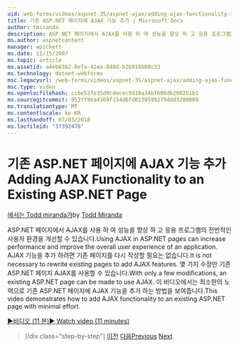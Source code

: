 ```yaml
---
uid: web-forms/videos/aspnet-35/aspnet-ajax/adding-ajax-functionality-to-an-existing-aspnet-page
title: 기존 ASP.NET 페이지에 AJAX 기능 추가 | Microsoft Docs
author: tmiranda
description: ASP.NET 페이지에서 AJAX를 사용 하 여 성능을 향상 하 고 응용 프로그램의 전반적인 사용자 환경을 개선할 수 있습니다. 필요한 경우가 아니라면 기존 페이지를 다시 작성 하는 중...
ms.author: aspnetcontent
manager: wpickett
ms.date: 11/15/2007
ms.topic: article
ms.assetid: a4eb03b2-8efa-42ea-848d-b26918b80c33
ms.technology: dotnet-webforms
msc.legacyurl: /web-forms/videos/aspnet-35/aspnet-ajax/adding-ajax-functionality-to-an-existing-aspnet-page
msc.type: video
ms.openlocfilehash: ccbe52fe35d9cdecec9d18a34bfb06db2082b1b1
ms.sourcegitcommit: 953ff9ea4369f154d6fd0239599279ddd3280009
ms.translationtype: MT
ms.contentlocale: ko-KR
ms.lasthandoff: 07/03/2018
ms.locfileid: "37392470"
---
```

<a name="adding-ajax-functionality-to-an-existing-aspnet-page"></a><span data-ttu-id="1b05e-104">기존 ASP.NET 페이지에 AJAX 기능 추가</span><span class="sxs-lookup"><span data-stu-id="1b05e-104">Adding AJAX Functionality to an Existing ASP.NET Page</span></span>
====================
<span data-ttu-id="1b05e-105">[에서는 Todd miranda가](https://github.com/tmiranda)</span><span class="sxs-lookup"><span data-stu-id="1b05e-105">by [Todd Miranda](https://github.com/tmiranda)</span></span>

<span data-ttu-id="1b05e-106">ASP.NET 페이지에서 AJAX를 사용 하 여 성능을 향상 하 고 응용 프로그램의 전반적인 사용자 환경을 개선할 수 있습니다.</span><span class="sxs-lookup"><span data-stu-id="1b05e-106">Using AJAX in ASP.NET pages can increase performance and improve the overall user experience of an application.</span></span> <span data-ttu-id="1b05e-107">AJAX 기능을 추가 하려면 기존 페이지를 다시 작성할 필요는 없습니다.</span><span class="sxs-lookup"><span data-stu-id="1b05e-107">It is not necessary to rewrite existing pages to add AJAX features.</span></span> <span data-ttu-id="1b05e-108">몇 가지 수정만 기존 ASP.NET 페이지 AJAX를 사용할 수 있습니다.</span><span class="sxs-lookup"><span data-stu-id="1b05e-108">With only a few modifications, an existing ASP.NET page can be made to use AJAX.</span></span> <span data-ttu-id="1b05e-109">이 비디오에서는 최소한의 노력으로 기존 ASP.NET 페이지에 AJAX 기능을 추가 하는 방법을 보여줍니다.</span><span class="sxs-lookup"><span data-stu-id="1b05e-109">This video demonstrates how to add AJAX functionality to an existing ASP.NET page with minimal effort.</span></span>

[<span data-ttu-id="1b05e-110">&#9654;비디오 (11 분)</span><span class="sxs-lookup"><span data-stu-id="1b05e-110">&#9654; Watch video (11 minutes)</span></span>](https://channel9.msdn.com/Blogs/ASP-NET-Site-Videos/adding-ajax-functionality-to-an-existing-aspnet-page)

> [!div class="step-by-step"]
> <span data-ttu-id="1b05e-111">[이전](aspnet-ajax-support-in-visual-studio-2008.md)
> [다음](creating-and-using-an-ajax-enabled-web-service-in-a-web-site.md)</span><span class="sxs-lookup"><span data-stu-id="1b05e-111">[Previous](aspnet-ajax-support-in-visual-studio-2008.md)
[Next](creating-and-using-an-ajax-enabled-web-service-in-a-web-site.md)</span></span>
